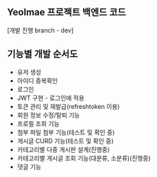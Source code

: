 ﻿## Yeolmae 프로젝트 백엔드 코드
[개발 진행 branch - dev]

## 기능별 개발 순서도
- 유저 생성
- 아이디 중복확인
- 로그인
- JWT 구현 - 로그인에 적용
- 토큰 관리 및 재발급(refreshtoken 이용)
- 회원 정보 수정/탈퇴 기능
- 프로필 조회 기능
- 첨부 파일 첨부 기능(테스트 및 확인 중)
- 게시글 CURD 기능(테스트 및 확인 중)
- 카테고리별 다중 게시판 설계(진행중)
- 카테고리별 게시글 조회 기능(대분류, 소분류)(진행중)
- 댓글 기능
